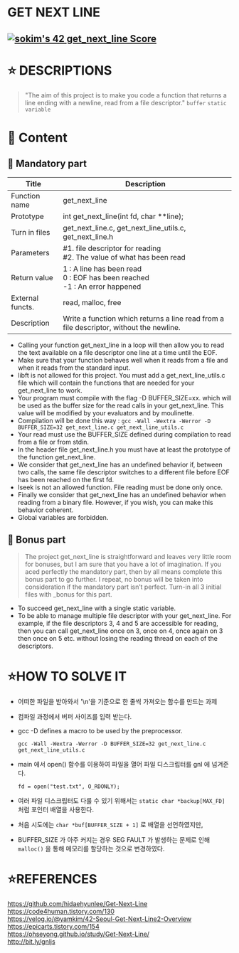 GET NEXT LINE
============

[![sokim's 42 get_next_line Score](https://badge42.vercel.app/api/v2/cl1sxc9pb003009jgq7f86utb/project/2177252)](https://github.com/JaeSeoKim/badge42)
-------------------------

# ⭐ DESCRIPTIONS

> "The aim of this project is to make you code a function that returns a line ending with a newline, read from a file descriptor."
`buffer` `static variable`

# 🚀 Content

## 🚩 Mandatory part

| Title            | Description                                                  |
| ---------------- | ------------------------------------------------------------ |
| Function name    | get_next_line                                                |
| Prototype        | int get_next_line(int fd, char **line);                      |
| Turn in files    | get_next_line.c, get_next_line_utils.c, get_next_line.h      |
| Parameters       | \#1. file descriptor for reading<br />#2. The value of what has been read |
| Return value     | 1 : A line has been read<br />0 : EOF has been reached<br />-1 : An error happened |
| External functs. | read, malloc, free                                           |
| Description      | Write a function which returns a line read from a file descriptor, without the newline. |

- Calling your function get_next_line in a loop will then allow you to read the text available on a file descriptor one line at a time until the EOF.
- Make sure that your function behaves well when it reads from a file and when it reads from the standard input.
- libft is not allowed for this project. You must add a get_next_line_utils.c file which will contain the functions that are needed for your get_next_line to work.
- Your program must compile with the flag -D BUFFER_SIZE=xx. which will be used as the buffer size for the read calls in your get_next_line. This value will be modified by your evaluators and by moulinette.
- Compilation will be done this way : `gcc -Wall -Wextra -Werror -D BUFFER_SIZE=32 get_next_line.c get_next_line_utils.c`
- Your read must use the BUFFER_SIZE defined during compilation to read from a file or from stdin.
- In the header file get_next_line.h you must have at least the prototype of the function get_next_line.
- We consider that get_next_line has an undefined behavior if, between two calls, the same file descriptor switches to a different file before EOF has been reached on the first fd.
- lseek is not an allowed function. File reading must be done only once.
- Finally we consider that get_next_line has an undefined behavior when reading from a binary file. However, if you wish, you can make this behavior coherent.
- Global variables are forbidden.

## 🚩 Bonus part

> The project get_next_line is straightforward and leaves very little room for bonuses, but I am sure that you have a lot of imagination. If you aced perfectly the mandatory part, then by all means complete this bonus part to go further. I repeat, no bonus will be taken into consideration if the mandatory part isn’t perfect. Turn-in all 3 initial files with _bonus for this part.

- To succeed get_next_line with a single static variable.
- To be able to manage multiple file descriptor with your get_next_line. For example, if the file descriptors 3, 4 and 5 are accessible for reading, then you can call get_next_line once on 3, once on 4, once again on 3 then once on 5 etc. without losing the reading thread on each of the descriptors.

# ⭐HOW TO SOLVE IT

* 어떠한 파일을 받아와서 '\n'을 기준으로 한 줄씩 가져오는 함수를 만드는 과제
* 컴파일 과정에서 버퍼 사이즈를 입력 받는다.
* gcc -D defines a macro to be used by the preprocessor.

      gcc -Wall -Wextra -Werror -D BUFFER_SIZE=32 get_next_line.c get_next_line_utils.c

* main 에서 open() 함수를 이용하여 파일을 열어 파일 디스크립터를 gnl 에 넘겨준다.

      fd = open("test.txt", O_RDONLY);
      
* 여러 파일 디스크립터도 다룰 수 있기 위해서는 `static char *backup[MAX_FD]` 처럼 포인터 배열을 사용한다.
* 처음 시도에는 `char *buf[BUFFER_SIZE + 1]` 로 배열을 선언하였지만,
* BUFFER_SIZE 가 아주 커지는 경우 SEG FAULT 가 발생하는 문제로 인해 `malloc()` 을 통해 메모리를 할당하는 것으로 변경하였다.


# ⭐REFERENCES

https://github.com/hidaehyunlee/Get-Next-Line
</br>
https://code4human.tistory.com/130
</br>
https://velog.io/@yamkim/42-Seoul-Get-Next-Line2-Overview
</br>
https://epicarts.tistory.com/154
</br>
https://ohseyong.github.io/study/Get-Next-Line/
</br>
http://bit.ly/gnljs
